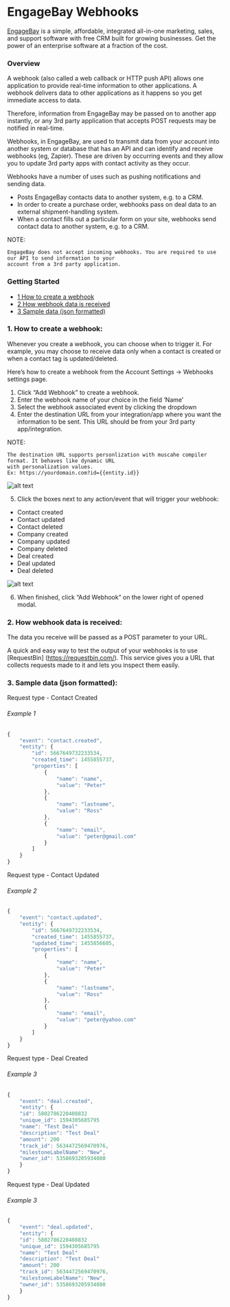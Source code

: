 EngageBay Webhooks
==================

[EngageBay](https://www.engagebay.com/) is a simple, affordable, integrated all-in-one marketing, sales, and support software with free CRM built for growing businesses. Get the power of an enterprise software at a fraction of the cost.

### Overview

A webhook (also called a web callback or HTTP push API) allows one application to provide real-time information to other applications. A webhook delivers data to other applications as it happens so you get immediate access to data. 

Therefore, information from EngageBay may be passed on to another app instantly, or any 3rd party application that accepts POST requests may be notified in real-time. 

Webhooks, in EngageBay, are used to transmit data from your account into another system or database that has an API and can identify and receive webhooks (eg, Zapier). These are driven by occurring events and they allow you to update 3rd party apps with contact activity as they occur.


Webhooks have a number of uses such as pushing notifications and sending data.

- Posts EngageBay contacts data to another system, e.g. to a CRM. 
- In order to create a purchase order, webhooks pass on deal data to an external shipment-handling system. 
- When a contact fills out a particular form on your site, webhooks send contact data to another system, e.g. to a CRM.

NOTE: 
```
EngageBay does not accept incoming webhooks. You are required to use our API to send information to your 
account from a 3rd party application.
```

### Getting Started

* [1 How to create a webhook](#1-how-to-create-a-webhook)
* [2 How webhook data is received](#2-how-webhook-data-is-received)
* [3 Sample data (json formatted)](#3-sample-data-json-formatted)

### 1. How to create a webhook: 

Whenever you create a webhook, you can choose when to trigger it. For example, you may choose to receive data only when a contact is created or when a contact tag is updated/deleted.

Here’s how to create a webhook from the Account Settings -> Webhooks settings page.

1. Click “Add Webhook” to create a webhook.
2. Enter the webhook name of your choice in the field ‘Name’ 
3. Select the webhook associated event by clicking the dropdown
4. Enter the destination URL from your integration/app where you want the information to be sent. This URL should be from your 3rd party app/integration.

NOTE: 
```
The destination URL supports personlization with muscahe compiler format. It behaves like dynamic URL 
with personalization values. 
Ex: https://yourdomain.com?id={{entity.id}}
```

![alt text](https://lh3.googleusercontent.com/8dgqi18u48TXkl2ReEn5wCXqe16LsLbeJK1Hl4EOMQ-qZaVr3gEce09Xuv5v6HmWmkczpi9pDJaFIb3L09xsW8HK9T2BZJTQgvEsssa4N7R3YXRfCR0S-H3M6_8Hbha1o4MsVjPS)

5. Click the boxes next to any action/event that will trigger your webhook:

- Contact created
- Contact updated
- Contact deleted
- Company created
- Company updated
- Company deleted
- Deal created
- Deal updated
- Deal deleted

![alt text](https://lh5.googleusercontent.com/Rym1pSCa7Pl6GaNP1fVt2J-Vcqs44K65_hZ-dowCLdfHqShEYKmoMW6NWgiKo30YobaZkH-ujz4lS_DywEe9my0PNDOn7srhjX9Z-dcvMUn3GaSxeWJ4btB3cXv72AIGTI0Vizlo)

6. When finished, click “Add Webhook” on the lower right of opened modal.

### 2. How webhook data is received: 

The data you receive will be passed as a POST parameter to your URL.

A quick and easy way to test the output of your webhooks is to use [RequestBin] (https://requestbin.com/). This service gives you a URL that collects requests made to it and lets you inspect them easily.


### 3. Sample data (json formatted): 

Request type - Contact Created
###### Example 1
```javascript
{
    "event": "contact.created",
    "entity": {
        "id": 5667649732233534,
        "created_time": 1455855737,
        "properties": [
            {
                "name": "name",
                "value": "Peter"
            },
            {
                "name": "lastname",
                "value": "Ross"
            },
            {
                "name": "email",
                "value": "peter@gmail.com"
            }
        ]
    }
}
```

Request type - Contact Updated

###### Example 2
```javascript
{
    "event": "contact.updated",
    "entity": {
        "id": 5667649732233534,
        "created_time": 1455855737,
        "updated_time": 1455856605,
        "properties": [
            {
                "name": "name",
                "value": "Peter"
            },
            {
                "name": "lastname",
                "value": "Ross"
            },
            {
                "name": "email",
                "value": "peter@yahoo.com"
            }
        ]
    }
}
```

Request type - Deal Created

###### Example 3
```javascript
{
    "event": "deal.created",
    "entity": {
	"id": 5802786220408832
	"unique_id": 1594305685795
	"name": "Test Deal"
	"description": "Test Deal"
	"amount": 200
	"track_id": 5634472569470976,
	"milestoneLabelName": "New",
	"owner_id": 5358693205934080
    }
}
```

Request type - Deal Updated
###### Example 3
```javascript
{
    "event": "deal.updated",
    "entity": {
	"id": 5802786220408832
	"unique_id": 1594305685795
	"name": "Test Deal"
	"description": "Test Deal"
	"amount": 200
	"track_id": 5634472569470976,
	"milestoneLabelName": "New",
	"owner_id": 5358693205934080
    }
}
```
